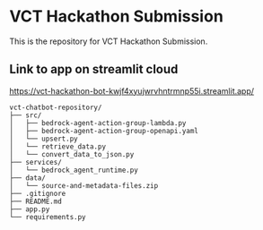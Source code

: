 # VCT Hackathon Submission

This is the repository for VCT Hackathon Submission.
## Link to app on streamlit cloud
https://vct-hackathon-bot-kwjf4xyujwrvhntrmnp55i.streamlit.app/

```
vct-chatbot-repository/
├── src/
│   ├── bedrock-agent-action-group-lambda.py
│   ├── bedrock-agent-action-group-openapi.yaml
│   └── upsert.py
│   └── retrieve_data.py
│   └── convert_data_to_json.py
├── services/
│   └── bedrock_agent_runtime.py
├── data/
│   └── source-and-metadata-files.zip
├── .gitignore
├── README.md
├── app.py
└── requirements.py
```
